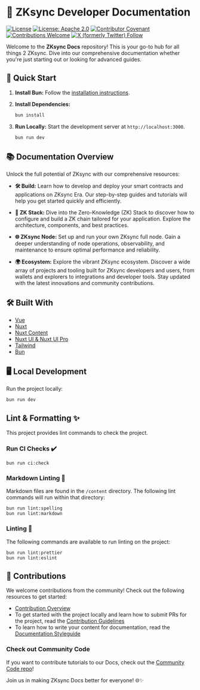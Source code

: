 # 🌟 ZKsync Developer Documentation

[![License](https://img.shields.io/badge/license-MIT-blue)](LICENSE-MIT)
[![License: Apache 2.0](https://img.shields.io/badge/license-Apache%202.0-orange)](LICENSE-APACHE)
[![Contributor Covenant](https://img.shields.io/badge/Contributor%20Covenant-2.1-4baaaa.svg)](https://www.contributor-covenant.org/)
[![Contributions Welcome](https://img.shields.io/badge/contributions-welcome-orange)](CONTRIBUTING.md)
[![X (formerly Twitter) Follow](https://badgen.net/badge/twitter/@zksyncDevs/1DA1F2?icon&label)](https://x.com/zksyncDevs)

Welcome to the **ZKsync Docs** repository! This is your go-to hub for all things 2
ZKsync. Dive into our comprehensive documentation whether you're just starting out or looking for advanced guides.

## 🚀 Quick Start

1. **Install Bun:** Follow the [installation instructions](https://bun.sh/docs/installation).
2. **Install Dependencies:**

   ```sh
   bun install
   ```

3. **Run Locally:** Start the development server at `http://localhost:3000`.

   ```sh
   bun run dev
   ```

## 📚 Documentation Overview

Unlock the full potential of ZKsync with our comprehensive resources:

- **🛠️ Build:** Learn how to develop and deploy your smart contracts and
applications on ZKsync Era. Our step-by-step guides and tutorials will help you get started quickly and efficiently.

- **🔗 ZK Stack:** Dive into the Zero-Knowledge (ZK) Stack to discover how to
configure and build a ZK chain tailored for your application. Explore the architecture, components, and best practices.

- **🌐 ZKsync Node:** Set up and run your own ZKsync full node. Gain a deeper
understanding of node operations, observability, and maintenance to ensure optimal performance and reliability.

- **🌍 Ecosystem:** Explore the vibrant ZKsync ecosystem. Discover a wide array
of projects and tooling built for ZKsync developers and users, from wallets and
explorers to integrations and developer tools. Stay updated with the latest innovations and community contributions.

## 🛠️ Built With

- [Vue](https://vuejs.org/)
- [Nuxt](https://nuxt.com/)
- [Nuxt Content](https://content.nuxt.com/)
- [Nuxt UI & Nuxt UI Pro](https://ui.nuxt.com/)
- [Tailwind](https://tailwindcss.com/)
- [Bun](https://bun.sh/)

## 🖥️ Local Development

Run the project locally:

```sh
bun run dev
```

## Lint & Formatting ✨

This project provides lint commands to check the project.

### Run CI Checks ✔️

```shell
bun run ci:check
```

### Markdown Linting 📝

Markdown files are found in the `/content` directory. The following lint commands will run within that directory:

```shell
bun run lint:spelling
bun run lint:markdown
```

### Linting 🧹

The following commands are available to run linting on the project:

```shell
bun run lint:prettier
bun run lint:eslint
```

## 🤝 Contributions

We welcome contributions from the community! Check out the following resources to get started:

- [Contribution Overview](https://docs.zksync.io/build/contributing-to-documentation)
- To get started with the project locally and learn how to submit PRs for the project,
  read the [Contribution Guidelines](https://docs.zksync.io/build/contributing-to-documentation/contribution-guidelines)
- To learn how to write your content for documentation, read the
  [Documentation Styleguide](https://docs.zksync.io/build/contributing-to-documentation/documentation-styleguide)

### Check out Community Code

If you want to contribute tutorials to our Docs, check out the
[Community Code repo](https://github.com/zkSync-Community-Hub/community-code?tab=readme-ov-file#community-code)!

Join us in making ZKsync Docs better for everyone! 🌐✨

